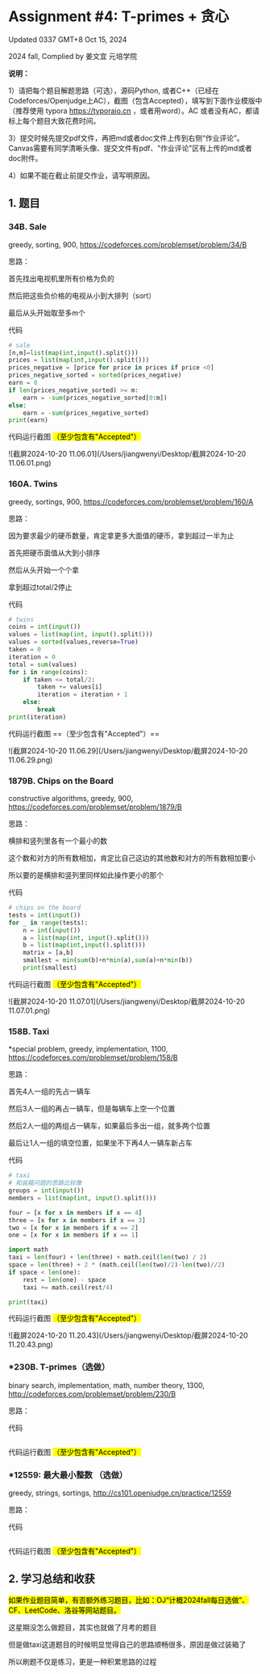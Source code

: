 # Assignment #4: T-primes + 贪心

Updated 0337 GMT+8 Oct 15, 2024

2024 fall, Complied by 姜文宜 元培学院



**说明：**

1）请把每个题目解题思路（可选），源码Python, 或者C++（已经在Codeforces/Openjudge上AC），截图（包含Accepted），填写到下面作业模版中（推荐使用 typora https://typoraio.cn ，或者用word）。AC 或者没有AC，都请标上每个题目大致花费时间。

3）提交时候先提交pdf文件，再把md或者doc文件上传到右侧“作业评论”。Canvas需要有同学清晰头像、提交文件有pdf、"作业评论"区有上传的md或者doc附件。

4）如果不能在截止前提交作业，请写明原因。



## 1. 题目

### 34B. Sale

greedy, sorting, 900, https://codeforces.com/problemset/problem/34/B



思路：

首先找出电视机里所有价格为负的

然后把这些负价格的电视从小到大排列（sort）

最后从头开始取至多m个

代码

```python
# sale
[n,m]=list(map(int,input().split()))
prices = list(map(int,input().split()))
prices_negative = [price for price in prices if price <0]
prices_negative_sorted = sorted(prices_negative)
earn = 0
if len(prices_negative_sorted) >= m:
    earn = -sum(prices_negative_sorted[0:m])
else:
    earn = -sum(prices_negative_sorted)
print(earn)
```



代码运行截图 <mark>（至少包含有"Accepted"）</mark>

![截屏2024-10-20 11.06.01](/Users/jiangwenyi/Desktop/截屏2024-10-20 11.06.01.png)



### 160A. Twins

greedy, sortings, 900, https://codeforces.com/problemset/problem/160/A

思路：

因为要求最少的硬币数量，肯定拿更多大面值的硬币，拿到超过一半为止

首先把硬币面值从大到小排序

然后从头开始一个个拿

拿到超过total/2停止

代码

```python
# twins
coins = int(input())
values = list(map(int, input().split()))
values = sorted(values,reverse=True)
taken = 0
iteration = 0
total = sum(values)
for i in range(coins):
    if taken <= total/2:
        taken += values[i]
        iteration = iteration + 1
    else:
        break
print(iteration)

```



代码运行截图 ==（至少包含有"Accepted"）==

![截屏2024-10-20 11.06.29](/Users/jiangwenyi/Desktop/截屏2024-10-20 11.06.29.png)



### 1879B. Chips on the Board

constructive algorithms, greedy, 900, https://codeforces.com/problemset/problem/1879/B

思路：

横排和竖列里各有一个最小的数

这个数和对方的所有数相加，肯定比自己这边的其他数和对方的所有数相加要小

所以要的是横排和竖列里同样如此操作更小的那个

代码

```python
# chips on the board
tests = int(input())
for _ in range(tests):
    n = int(input())
    a = list(map(int, input().split()))
    b = list(map(int,input().split()))
    matrix = [a,b]
    smallest = min(sum(b)+n*min(a),sum(a)+n*min(b))
    print(smallest)

```



代码运行截图 <mark>（至少包含有"Accepted"）</mark>

![截屏2024-10-20 11.07.01](/Users/jiangwenyi/Desktop/截屏2024-10-20 11.07.01.png)



### 158B. Taxi

*special problem, greedy, implementation, 1100, https://codeforces.com/problemset/problem/158/B

思路：

首先4人一组的先占一辆车

然后3人一组的再占一辆车，但是每辆车上空一个位置

然后2人一组的两组占一辆车，如果最后多出一组，就多两个位置

最后让1人一组的填空位置，如果坐不下再4人一辆车新占车

代码

```python
# taxi
# 和装箱问题的思路比较像
groups = int(input())
members = list(map(int, input().split()))

four = [x for x in members if x == 4]
three = [x for x in members if x == 3]
two = [x for x in members if x == 2]
one = [x for x in members if x == 1]

import math
taxi = len(four) + len(three) + math.ceil(len(two) / 2)
space = len(three) + 2 * (math.ceil(len(two)/2)-len(two)//2)
if space < len(one):
    rest = len(one) - space
    taxi += math.ceil(rest/4)

print(taxi)

```



代码运行截图 <mark>（至少包含有"Accepted"）</mark>

![截屏2024-10-20 11.20.43](/Users/jiangwenyi/Desktop/截屏2024-10-20 11.20.43.png)



### *230B. T-primes（选做）

binary search, implementation, math, number theory, 1300, http://codeforces.com/problemset/problem/230/B

思路：



代码

```python


```



代码运行截图 <mark>（至少包含有"Accepted"）</mark>





### *12559: 最大最小整数 （选做）

greedy, strings, sortings, http://cs101.openjudge.cn/practice/12559

思路：



代码

```python


```



代码运行截图 <mark>（至少包含有"Accepted"）</mark>





## 2. 学习总结和收获

<mark>如果作业题目简单，有否额外练习题目，比如：OJ“计概2024fall每日选做”、CF、LeetCode、洛谷等网站题目。</mark>

这星期没怎么做题目，其实也就做了月考的题目

但是做taxi这道题目的时候明显觉得自己的思路顺畅很多，原因是做过装箱了

所以刷题不仅是练习，更是一种积累思路的过程

